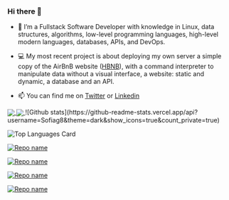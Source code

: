 ### Hi there 👋 

- 🔭 I’m a Fullstack Software Developer with knowledge in Linux, data structures, algorithms, low-level programming languages, high-level modern languages, databases, APIs, and DevOps.

- 💻 My most recent project is about deploying my own server a simple copy of the AirBnB website ([HBNB](https://github.com/Sofiag8/AirBnB_clone_v3)), with a command interpreter to manipulate data without a visual interface, a website: static and dynamic, a database and an API. 

- 📫 You can find me on [Twitter](https://twitter.com/Sofiiagarca) or [Linkedin](https://www.linkedin.com/in/dianasofiagarciac/)


<a href="https://github.com/Sofiag8/Sofiag8">
  <img align="center" src="https://Sofiag8.vercel.app/api/pin/?username=Sofiag8&repo=Sofiag8" />
</a>
<a href="https://github.com/anuraghazra/convoychat">
  <img align="center" src="https://Sofiag8.app/api/pin/?username=Sofiag8&repo=convoychat" />
</a>
![Github stats](https://github-readme-stats.vercel.app/api?username=Sofiag8&theme=dark&show_icons=true&count_private=true)

![Top Languages Card](https://github-readme-stats.vercel.app/api/top-langs/?username=Sofiag8&layout=compact&theme=dark)

[![Repo name](https://github-readme-stats.vercel.app/api/pin/?username=Sofiag8&repo=AirBnB_clone_v3&show_owner=true&layout=compact&theme=dark)](https://github.com/Sofiag8/AirBnB_clone_v3)

[![Repo name](https://github-readme-stats.vercel.app/api/pin/?username=Sofiag8&repo=monty&show_owner=true&layout=compact&theme=dark)](https://github.com/Sofiag8/monty)

[![Repo name](https://github-readme-stats.vercel.app/api/pin/?username=Sofiag8&repo=holbertonschool-low_level_programming&show_owner=true&layout=compact&theme=dark)](https://github.com/Sofiag8/holbertonschool-low_level_programming)

[![Repo name](https://github-readme-stats.vercel.app/api/pin/?username=Sofiag8&repo=holbertonschool-higher_level_programming&show_owner=true&layout=compact&theme=dark)](https://github.com/Sofiag8/holbertonschool-higher_level_programming)
